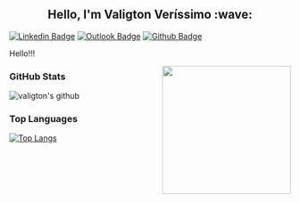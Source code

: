 <h2 align="center"> Hello, I'm Valigton Veríssimo :wave:</h2>

[![Linkedin Badge](https://img.shields.io/badge/-valigtonverissimo-blue?style=flat&logo=Linkedin&logoColor=white&link=https://www.linkedin.com/in/valigtonverissimo/)](https://www.linkedin.com/in/valigtonverissimo/)
[![Outlook Badge](https://img.shields.io/badge/-valigtonverissimo@outlook.com-c14438?style=flat&logo=Outlook&logoColor=white&link=mailto:valigtonverissimo@outlook.com)](mailto:valigtonverissimo@outlook.com)
[![Github Badge](https://img.shields.io/badge/-valigton-black?style=flat&logo=Github&logoColor=white&link=https://github.com/valigton)](https://github.com/valigton)

Hello!!!

<img align='right' src="https://media.giphy.com/media/M9gbBd9nbDrOTu1Mqx/giphy.gif" width="230">

### GitHub Stats

![valigton's github](https://github-readme-stats.vercel.app/api?username=valigton&show_icons=true&hide_border=true)

### Top Languages
[![Top Langs](https://github-readme-stats.vercel.app/api/top-langs/?username=valigton)](https://github.com/valigton/github-readme-stats)
